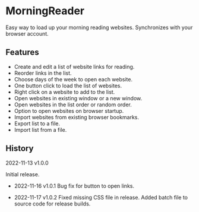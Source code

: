# MorningReader

Easy way to load up your morning reading websites. Synchronizes with your browser account.

## Features

- Create and edit a list of website links for reading.
- Reorder links in the list.
- Choose days of the week to open each website.
- One button click to load the list of websites.
- Right click on a website to add to the list.
- Open websites in existing window or a new window.
- Open websites in the list order or random order.
- Option to open websites on browser startup.
- Import websites from existing browser bookmarks.
- Export list to a file.
- Import list from a file.

## History

2022-11-13 v1.0.0

Initial release.

- 2022-11-16 v1.0.1
Bug fix for button to open links.

- 2022-11-17 v1.0.2
Fixed missing CSS file in release.
Added batch file to source code for release builds.
